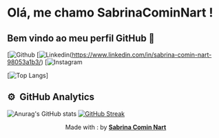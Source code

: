 
# Olá, me chamo SabrinaCominNart ! 
## Bem vindo ao meu perfil GitHub 👋

[![Github](https://github.com/Sabrina-Nart)
[![Linkedin](https://img.shields.io/badge/LinkedIn-0077B5?style=for-the-badge&logo=linkedin&logoColor=white&Linkedin&logoColor=white&link=https://www.linkedin.com/in/mariaodetemendes)(https://www.linkedin.com/in/sabrina-comin-nart-98053a1b3/)
[![Instagram](https://www.instagram.com/sabrinacominnart/)

[![Top Langs](https://github-readme-stats.vercel.app/api/top-langs/?username=mahhdev&layout=compact&theme=omni)]

## :gear: &nbsp;GitHub Analytics
![Anurag's GitHub stats](https://camo.githubusercontent.com/c2dd1b05c7976e419c7a5f318311ad64c8c75363b51cbbb9bcd392b26fd7a6a0/68747470733a2f2f6769746875622d726561646d652d73746174732e76657263656c2e6170702f6170693f757365726e616d653d616e7572616768617a72612673686f775f69636f6e733d7472756526686964653d636f6e74726962732c7072732663616368655f7365636f6e64733d3836343030267468656d653d73796e746877617665)
[![GitHub Streak](http://github-readme-streak-stats.herokuapp.com?user=mahhdev&theme=omni&date_format=j%20M%5B%20Y%5D)](https://git.io/streak-stats)

<p align="center">
  Made with : by <b><a href="https://github.com/mahhdev/" target="_blank">Sabrina Comin Nart</a></b>
</p>


